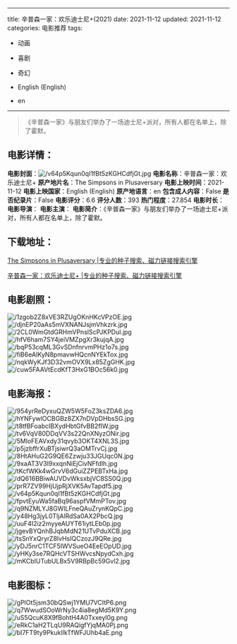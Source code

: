
---
title: 辛普森一家：欢乐迪士尼+(2021)
date: 2021-11-12
updated: 2021-11-12
categories: 电影推荐
tags:
- 动画
- 喜剧
- 奇幻

- English (English)
- en
---


> 《辛普森一家》与朋友们举办了一场迪士尼+派对，所有人都在名单上，除了霍默。

## **电影详情**：

**电影封面**：<img src="https://image.tmdb.org/t/p/w200/v64p5Kqun0qI1fBt5zKGHCdfjGt.jpg" alt="/v64p5Kqun0qI1fBt5zKGHCdfjGt.jpg" title="/v64p5Kqun0qI1fBt5zKGHCdfjGt.jpg">
**电影名称**：辛普森一家：欢乐迪士尼+
**原产地片名**：The Simpsons in Plusaversary
**电影上映时间**：2021-11-12
**电影上映国家**：English (English)
**原产地语言**：en
**包含成人内容**：False
**是否纪录片**：False
**电影评分**：6.6
**评分人数**：393
**热门程度**：27.854
**电影时长**：
**电影导演**：
**电影主演**：
**电影简介**：《辛普森一家》与朋友们举办了一场迪士尼+派对，所有人都在名单上，除了霍默。

## **下载地址**：
[The Simpsons in Plusaversary |专业的种子搜索、磁力链接搜索引擎](https://movie.amd794.com:2083/?search=The%20Simpsons%20in%20Plusaversary&ordering=&mode=match_phrase&page_size=10&page=1)

[辛普森一家：欢乐迪士尼+ |专业的种子搜索、磁力链接搜索引擎](https://movie.amd794.com:2083/?search=%E8%BE%9B%E6%99%AE%E6%A3%AE%E4%B8%80%E5%AE%B6%EF%BC%9A%E6%AC%A2%E4%B9%90%E8%BF%AA%E5%A3%AB%E5%B0%BC%2B&ordering=&mode=match_phrase&page_size=10&page=1)
 

## **电影剧照**：
<img src="https://image.tmdb.org/t/p/original/1zgob2Z8xVE3RZUgOKnHKcVPzOE.jpg" alt="/1zgob2Z8xVE3RZUgOKnHKcVPzOE.jpg" title="/1zgob2Z8xVE3RZUgOKnHKcVPzOE.jpg"><img src="https://image.tmdb.org/t/p/original/djnEP20aAs5mVXNANJsjmVhkzrk.jpg" alt="/djnEP20aAs5mVXNANJsjmVhkzrk.jpg" title="/djnEP20aAs5mVXNANJsjmVhkzrk.jpg"><img src="https://image.tmdb.org/t/p/original/2CL0WmGtdGRHmVPnslScPJKPDul.jpg" alt="/2CL0WmGtdGRHmVPnslScPJKPDul.jpg" title="/2CL0WmGtdGRHmVPnslScPJKPDul.jpg"><img src="https://image.tmdb.org/t/p/original/hfV6ham7SY4jeiVMZpgXr3kujqA.jpg" alt="/hfV6ham7SY4jeiVMZpgXr3kujqA.jpg" title="/hfV6ham7SY4jeiVMZpgXr3kujqA.jpg"><img src="https://image.tmdb.org/t/p/original/bqP53cqML3GvSDnfnrvmPHz1o7s.jpg" alt="/bqP53cqML3GvSDnfnrvmPHz1o7s.jpg" title="/bqP53cqML3GvSDnfnrvmPHz1o7s.jpg"><img src="https://image.tmdb.org/t/p/original/fiB6eAIKyN8pmavwHQcnNYEkTox.jpg" alt="/fiB6eAIKyN8pmavwHQcnNYEkTox.jpg" title="/fiB6eAIKyN8pmavwHQcnNYEkTox.jpg"><img src="https://image.tmdb.org/t/p/original/nqkWyKJf3D32vmOVX9Lx85ZgGHK.jpg" alt="/nqkWyKJf3D32vmOVX9Lx85ZgGHK.jpg" title="/nqkWyKJf3D32vmOVX9Lx85ZgGHK.jpg"><img src="https://image.tmdb.org/t/p/original/cuw5FAAVtEcdKfT3HxG1BOc56k0.jpg" alt="/cuw5FAAVtEcdKfT3HxG1BOc56k0.jpg" title="/cuw5FAAVtEcdKfT3HxG1BOc56k0.jpg">

## **电影海报**：
<img src="https://image.tmdb.org/t/p/original/954yrReDyxuQZW5W5FoZ3ksZDA6.jpg" alt="/954yrReDyxuQZW5W5FoZ3ksZDA6.jpg" title="/954yrReDyxuQZW5W5FoZ3ksZDA6.jpg"><img src="https://image.tmdb.org/t/p/original/hYNFywlOCBGBz8ZX7nDVpDHbsSG.jpg" alt="/hYNFywlOCBGBz8ZX7nDVpDHbsSG.jpg" title="/hYNFywlOCBGBz8ZX7nDVpDHbsSG.jpg"><img src="https://image.tmdb.org/t/p/original/t8tfBFoabcIBXydHbtGfvBB2fIW.jpg" alt="/t8tfBFoabcIBXydHbtGfvBB2fIW.jpg" title="/t8tfBFoabcIBXydHbtGfvBB2fIW.jpg"><img src="https://image.tmdb.org/t/p/original/tv6VqV80DDqVV3s22QnXNyzONir.jpg" alt="/tv6VqV80DDqVV3s22QnXNyzONir.jpg" title="/tv6VqV80DDqVV3s22QnXNyzONir.jpg"><img src="https://image.tmdb.org/t/p/original/5MloFEAVxdy31qvyb3OKT4XNL3S.jpg" alt="/5MloFEAVxdy31qvyb3OKT4XNL3S.jpg" title="/5MloFEAVxdy31qvyb3OKT4XNL3S.jpg"><img src="https://image.tmdb.org/t/p/original/p5jzbffrXuBTjsiwrQ3aOMTrvCj.jpg" alt="/p5jzbffrXuBTjsiwrQ3aOMTrvCj.jpg" title="/p5jzbffrXuBTjsiwrQ3aOMTrvCj.jpg"><img src="https://image.tmdb.org/t/p/original/8HtAHuG2G9QE6Zzwju33JGUqc0N.jpg" alt="/8HtAHuG2G9QE6Zzwju33JGUqc0N.jpg" title="/8HtAHuG2G9QE6Zzwju33JGUqc0N.jpg"><img src="https://image.tmdb.org/t/p/original/9xaAT3V3I9xxqnNiEjCivNFfdlh.jpg" alt="/9xaAT3V3I9xxqnNiEjCivNFfdlh.jpg" title="/9xaAT3V3I9xxqnNiEjCivNFfdlh.jpg"><img src="https://image.tmdb.org/t/p/original/tKcfWKk4wGrvV6dGuiZZPEBTxHa.jpg" alt="/tKcfWKk4wGrvV6dGuiZZPEBTxHa.jpg" title="/tKcfWKk4wGrvV6dGuiZZPEBTxHa.jpg"><img src="https://image.tmdb.org/t/p/original/dQ616BBiwAUVDvWksxbjVC8SS0Q.jpg" alt="/dQ616BBiwAUVDvWksxbjVC8SS0Q.jpg" title="/dQ616BBiwAUVDvWksxbjVC8SS0Q.jpg"><img src="https://image.tmdb.org/t/p/original/prR7ZV99HjUjpRjXVK5AvTapdf5.jpg" alt="/prR7ZV99HjUjpRjXVK5AvTapdf5.jpg" title="/prR7ZV99HjUjpRjXVK5AvTapdf5.jpg"><img src="https://image.tmdb.org/t/p/original/v64p5Kqun0qI1fBt5zKGHCdfjGt.jpg" alt="/v64p5Kqun0qI1fBt5zKGHCdfjGt.jpg" title="/v64p5Kqun0qI1fBt5zKGHCdfjGt.jpg"><img src="https://image.tmdb.org/t/p/original/fpvtEyuWa5faBq96aspfVMmPTov.jpg" alt="/fpvtEyuWa5faBq96aspfVMmPTov.jpg" title="/fpvtEyuWa5faBq96aspfVMmPTov.jpg"><img src="https://image.tmdb.org/t/p/original/q9NZMLYJ8GWlLFneQAuZrynKQpC.jpg" alt="/q9NZMLYJ8GWlLFneQAuZrynKQpC.jpg" title="/q9NZMLYJ8GWlLFneQAuZrynKQpC.jpg"><img src="https://image.tmdb.org/t/p/original/y48Hg3jyL0TljAlRdSa0AX2PbcQ.jpg" alt="/y48Hg3jyL0TljAlRdSa0AX2PbcQ.jpg" title="/y48Hg3jyL0TljAlRdSa0AX2PbcQ.jpg"><img src="https://image.tmdb.org/t/p/original/uuF4I2iz2myyeAUYT61iytLEb0p.jpg" alt="/uuF4I2iz2myyeAUYT61iytLEb0p.jpg" title="/uuF4I2iz2myyeAUYT61iytLEb0p.jpg"><img src="https://image.tmdb.org/t/p/original/jgevBYQnhBJqbMdN21UTvPduXCB.jpg" alt="/jgevBYQnhBJqbMdN21UTvPduXCB.jpg" title="/jgevBYQnhBJqbMdN21UTvPduXCB.jpg"><img src="https://image.tmdb.org/t/p/original/tsSnYxQryrZ8lvHsIQCzozJ9QRe.jpg" alt="/tsSnYxQryrZ8lvHsIQCzozJ9QRe.jpg" title="/tsSnYxQryrZ8lvHsIQCzozJ9QRe.jpg"><img src="https://image.tmdb.org/t/p/original/yDJ5nrC1TCF5IWVSueO4EeEOpUD.jpg" alt="/yDJ5nrC1TCF5IWVSueO4EeEOpUD.jpg" title="/yDJ5nrC1TCF5IWVSueO4EeEOpUD.jpg"><img src="https://image.tmdb.org/t/p/original/yHKy3se7RQHcVTSHWvcsNpydCxh.jpg" alt="/yHKy3se7RQHcVTSHWvcsNpydCxh.jpg" title="/yHKy3se7RQHcVTSHWvcsNpydCxh.jpg"><img src="https://image.tmdb.org/t/p/original/mKCbIUTubULBx5V9RBpBc59Gvl2.jpg" alt="/mKCbIUTubULBx5V9RBpBc59Gvl2.jpg" title="/mKCbIUTubULBx5V9RBpBc59Gvl2.jpg">

## **电影图标**：
<img src="https://image.tmdb.org/t/p/original/gPlOt5jsm30bQSwj1YMU7VCItP6.png" alt="/gPlOt5jsm30bQSwj1YMU7VCItP6.png" title="/gPlOt5jsm30bQSwj1YMU7VCItP6.png"><img src="https://image.tmdb.org/t/p/original/q7WwudSOoWrNy3c4ia8egMd5K9Y.png" alt="/q7WwudSOoWrNy3c4ia8egMd5K9Y.png" title="/q7WwudSOoWrNy3c4ia8egMd5K9Y.png"><img src="https://image.tmdb.org/t/p/original/uS5QcuK8X9fBohtH4A0Txxeyl0g.png" alt="/uS5QcuK8X9fBohtH4A0Txxeyl0g.png" title="/uS5QcuK8X9fBohtH4A0Txxeyl0g.png"><img src="https://image.tmdb.org/t/p/original/eRkC1aH2TLqU9RAQigfYjqMA0Pj.png" alt="/eRkC1aH2TLqU9RAQigfYjqMA0Pj.png" title="/eRkC1aH2TLqU9RAQigfYjqMA0Pj.png"><img src="https://image.tmdb.org/t/p/original/bI7FT9ty9PkukIlkTfWFJUhb4aE.png" alt="/bI7FT9ty9PkukIlkTfWFJUhb4aE.png" title="/bI7FT9ty9PkukIlkTfWFJUhb4aE.png">
